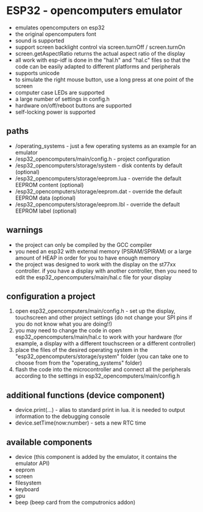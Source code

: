 # ESP32 - opencomputers emulator
* emulates opencomputers on esp32
* the original opencomputers font
* sound is supported
* support screen backlight control via screen.turnOff / screen.turnOn
* screen.getAspectRatio returns the actual aspect ratio of the display
* all work with esp-idf is done in the "hal.h" and "hal.c" files so that the code can be easily adapted to different platforms and peripherals
* supports unicode
* to simulate the right mouse button, use a long press at one point of the screen
* computer case LEDs are supported
* a large number of settings in config.h
* hardware on/off/reboot buttons are supported
* self-locking power is supported

## paths
* /operating_systems - just a few operating systems as an example for an emulator
* /esp32_opencomputers/main/config.h - project configuration
* /esp32_opencomputers/storage/system - disk contents by default (optional)
* /esp32_opencomputers/storage/eeprom.lua - override the default EEPROM content (optional)
* /esp32_opencomputers/storage/eeprom.dat - override the default EEPROM data (optional)
* /esp32_opencomputers/storage/eeprom.lbl - override the default EEPROM label (optional)

## warnings
* the project can only be compiled by the GCC compiler
* you need an esp32 with external memory (PSRAM/SPIRAM) or a large amount of HEAP in order for you to have enough memory
* the project was designed to work with the display on the st77xx controller. if you have a display with another controller, then you need to edit the esp32_opencomputers/main/hal.c file for your display

## configuration a project
1. open esp32_opencomputers/main/config.h - set up the display, touchscreen and other project settings (do not change your SPI pins if you do not know what you are doing!!)
2. you may need to change the code in open esp32_opencomputers/main/hal.c to work with your hardware (for example, a display with a different touchscreen or a different controller)
3. place the files of the desired operating system in the "esp32_opencomputers/storage/system" folder (you can take one to choose from from the "operating_systems" folder)
4. flash the code into the microcontroller and connect all the peripherals according to the settings in esp32_opencomputers/main/config.h

## additional functions (device component)
* device.print(...) - alias to standard print in lua. it is needed to output information to the debugging console
* device.setTime(now:number) - sets a new RTC time

## available components
* device (this component is added by the emulator, it contains the emulator API)
* eeprom
* screen
* filesystem
* keyboard
* gpu
* beep (beep card from the computronics addon)